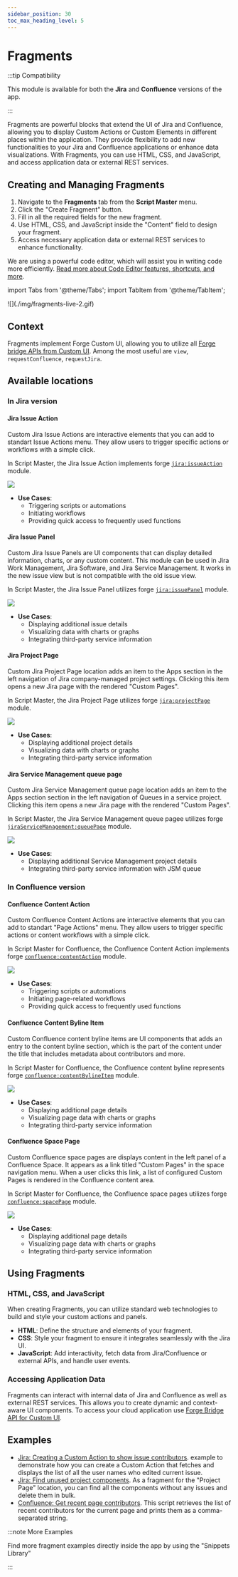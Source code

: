 ```yaml
---
sidebar_position: 30
toc_max_heading_level: 5
---
```


# Fragments

:::tip Compatibility

This module is available for both the **Jira** and **Confluence** versions of the app.

:::


Fragments are powerful blocks that extend the UI of Jira and Confluence, allowing you to display Custom Actions or Custom Elements in different places within the application. They provide flexibility to add new functionalities to your Jira and Confluence applications or enhance data visualizations. With Fragments, you can use HTML, CSS, and JavaScript, and access application data or external REST services.


## Creating and Managing Fragments

1. Navigate to the **Fragments** tab from the **Script Master** menu.
2. Click the "Create Fragment" button.
3. Fill in all the required fields for the new fragment.
4. Use HTML, CSS, and JavaScript inside the "Content" field to design your fragment.
5. Access necessary application data or external REST services to enhance functionality.

We are using a powerful code editor, which will assist you in writing code more efficiently. [Read more about Code Editor features, shortcuts, and more](../editor.md).

import Tabs from '@theme/Tabs';
import TabItem from '@theme/TabItem';

<Tabs>
  <TabItem value="jira" label="In Jira version" default>
    ![](./img/fragments-live-2.gif)
  </TabItem>
</Tabs>


## Context

Fragments implement Forge Custom UI, allowing you to utilize all [Forge bridge APIs from Custom UI](../forge-bridge-front/index.md). Among the most useful are `view`, `requestConfluence`, `requestJira`.


## Available locations

### In Jira version

#### Jira Issue Action

Custom Jira Issue Actions are interactive elements that you can add to standart Issue Actions menu. They allow users to trigger specific actions or workflows with a simple click.

In Script Master, the Jira Issue Action implements forge [`jira:issueAction`](https://developer.atlassian.com/platform/forge/manifest-reference/modules/jira-issue-action/) module.

![](./img/issue-action.png)

- **Use Cases**: 
  - Triggering scripts or automations
  - Initiating workflows
  - Providing quick access to frequently used functions


#### Jira Issue Panel

Custom Jira Issue Panels are UI components that can display detailed information, charts, or any custom content. This module can be used in Jira Work Management, Jira Software, and Jira Service Management. It works in the new issue view but is not compatible with the old issue view.

In Script Master, the Jira Issue Panel utilizes forge [`jira:issuePanel`](https://developer.atlassian.com/platform/forge/manifest-reference/modules/jira-issue-panel/) module.

![](./img/issue-panel.png)

- **Use Cases**: 
  - Displaying additional issue details
  - Visualizing data with charts or graphs
  - Integrating third-party service information


#### Jira Project Page

Custom Jira Project Page location adds an item to the Apps section in the left navigation of Jira company-managed project settings. Clicking this item opens a new Jira page with the rendered "Custom Pages".

In Script Master, the Jira Project Page utilizes forge [`jira:projectPage`](https://developer.atlassian.com/platform/forge/manifest-reference/modules/jira-project-page/) module.

![](./img/project-page.png)

- **Use Cases**: 
  - Displaying additional project details
  - Visualizing data with charts or graphs
  - Integrating third-party service information


#### Jira Service Management queue page

Custom Jira Service Management queue page location adds an item to the Apps section section in the left navigation of Queues in a service project. Clicking this item opens a new Jira page with the rendered "Custom Pages".

In Script Master, the Jira Service Management queue pagee utilizes forge [`jiraServiceManagement:queuePage`](https://developer.atlassian.com/platform/forge/manifest-reference/modules/jira-service-management-queue-page/) module.

![](./img/queue-page.png)

- **Use Cases**: 
  - Displaying additional Service Management project details
  - Integrating third-party service information with JSM queue


### In Confluence version

#### Confluence Content Action

Custom Confluence Content Actions are interactive elements that you can add to standart "Page Actions" menu. They allow users to trigger specific actions or content workflows with a simple click.

In Script Master for Confluence, the Confluence Content Action implements forge [`confluence:contentAction`](https://developer.atlassian.com/platform/forge/manifest-reference/modules/confluence-content-action/) module.

![](./img/content-action.png)

- **Use Cases**: 
  - Triggering scripts or automations
  - Initiating page-related workflows
  - Providing quick access to frequently used functions


#### Confluence Content Byline Item

Custom Confluence content byline items are UI components that adds an entry to the content byline section, which is the part of the content under the title that includes metadata about contributors and more.

In Script Master for Confluence, the Confluence content byline represents forge [`confluence:contentBylineItem`](https://developer.atlassian.com/platform/forge/manifest-reference/modules/confluence-content-byline-item/) module.

![](./img/content-byline.png)

- **Use Cases**: 
  - Displaying additional page details
  - Visualizing page data with charts or graphs
  - Integrating third-party service information


#### Confluence Space Page

Custom Confluence space pages are displays content in the left panel of a Confluence Space. It appears as a link titled "Custom Pages" in the space navigation menu. When a user clicks this link, a list of configured Custom Pages is rendered in the Confluence content area.

In Script Master for Confluence, the Confluence space pages utilizes forge [`confluence:spacePage`](https://developer.atlassian.com/platform/forge/manifest-reference/modules/confluence-space-page/) module.

![](./img/custom-pages.png)

- **Use Cases**: 
  - Displaying additional page details
  - Visualizing page data with charts or graphs
  - Integrating third-party service information


## Using Fragments

### HTML, CSS, and JavaScript

When creating Fragments, you can utilize standard web technologies to build and style your custom actions and panels.

- **HTML**: Define the structure and elements of your fragment.
- **CSS**: Style your fragment to ensure it integrates seamlessly with the Jira UI.
- **JavaScript**: Add interactivity, fetch data from Jira/Confluence or external APIs, and handle user events.

### Accessing Application Data

Fragments can interact with internal data of Jira and Confluence as well as external REST services. This allows you to create dynamic and context-aware UI components. To access your cloud application use [Forge Bridge API for Custom UI](../forge-bridge-front/index.md).

## Examples

- [Jira: Creating a Custom Action to show issue contributors](./example-issue-contributors.md). example to demonstrate how you can create a Custom Action that fetches and displays the list of all the user names who edited current issue.
- [Jira: Find unused project components](./example-find-unused-components.md). As a fragment for the "Project Page" location, you can find all the components without any issues and delete them in bulk.
- [Confluence: Get recent page contributors](./example-page-contributors.md). This script retrieves the list of recent contributors for the current page and prints them as a comma-separated string.

:::note More Examples

Find more fragment examples directly inside the app by using the "Snippets Library"

:::